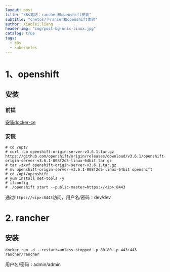 ```yaml
---
layout: post
title: "k8s笔记：rancher和openshift安装"
subtitle: "cnetos7下rancer和openshift体验"
author: Xiaolei.liang
header-img: "img/post-bg-unix-linux.jpg"
catalog: true
tags:
  - k8s
  - kubernetes
---
```

# 1、openshift
## 安装
### 前提
[安装docker-ce](http://www.liangxiaolei.fun/2019/11/18/docker%E7%AC%94%E8%AE%B0-centos%E4%B8%AD%E5%AE%89%E8%A3%85docker-ce/)
### 安装
```
# cd /opt/
# curl -Lo openshift-origin-server-v3.6.1.tar.gz  https://github.com/openshift/origin/releases/download/v3.6.1/openshift-origin-server-v3.6.1-008f2d5-linux-64bit.tar.gz
# tar -zxvf openshift-origin-server-v3.6.1.tar.gz
# mv openshift-origin-server-v3.6.1-008f2d5-linux-64bit openshift
# cd /opt/openshift
# yum install net-tools -y
# ifconfig
# ./openshift start --public-master=https://<ip>:8443
```

通过``https://<ip>:8443``访问，用户名/密码：dev/dev

# 2. rancher
## 安装
```
docker run -d --restart=unless-stopped -p 80:80 -p 443:443 rancher/rancher
```
用户名/密码：admin/admin
